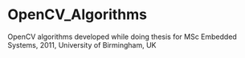 # OpenCV_Algorithms
OpenCV algorithms developed while doing thesis for MSc Embedded Systems, 2011, University of Birmingham, UK
